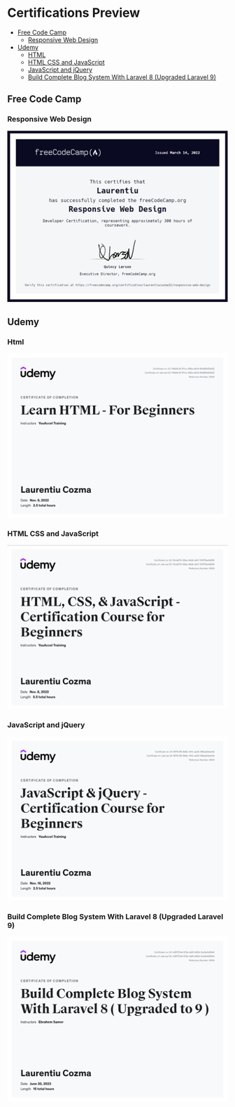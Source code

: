 # Certifications Preview
- [Free Code Camp](#free-code-camp)
    - [Responsive Web Design](#responsive-web-design)
- [Udemy](#udemy)
    - [HTML](#html)
    - [HTML CSS and JavaScript](#html-css-and-javascript) 
    - [JavaScript and jQuery](#javascript-and-jquery)
    - [Build Complete Blog System With Laravel 8 (Upgraded Laravel 9)](#Build-Complete-Blog-System-With-Laravel-8-(Upgraded-Laravel-9))
## Free Code Camp
### Responsive Web Design
![Free Code Camp Responsive Web Design](https://github.com/laurentiucozma12/Certifications/blob/master/Files/Free%20Code%20Camp%20-%20Responsive%20Web%20Design.png)  
## Udemy
### Html
![Html](https://github.com/laurentiucozma12/Certifications/blob/master/Files/HTML%20-%20Certification.png)
### HTML CSS and JavaScript
![HTML, CSS, && JavaScript](https://github.com/laurentiucozma12/Certifications/blob/master/Files/HTML%2C%20CSS%2C%20%26%20JavaScript%20-%20Certification%20Course.png)
### JavaScript and jQuery
![JavaScript && jQuery](https://github.com/laurentiucozma12/Certifications/blob/master/Files/jQuery.jpg)
### Build Complete Blog System With Laravel 8 (Upgraded Laravel 9)
![Build Complete Blog System With Laravel 8 (Upgraded Laravel 9)](https://github.com/laurentiucozma12/Certifications/blob/master/Files/Build%20Complete%20Blog%20System%20With%20Laravel%208%20(Upgraded%20Laravel%209).jpg)